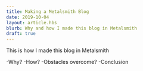 ```yaml
---
title: Making a Metalsmith Blog
date: 2019-10-04
layout: article.hbs
blurb: Why and how I made this blog in Metalsmith
draft: true
---
```


This is how I made this blog in Metalsmith

-Why?
-How?
-Obstacles overcome?
-Conclusion

